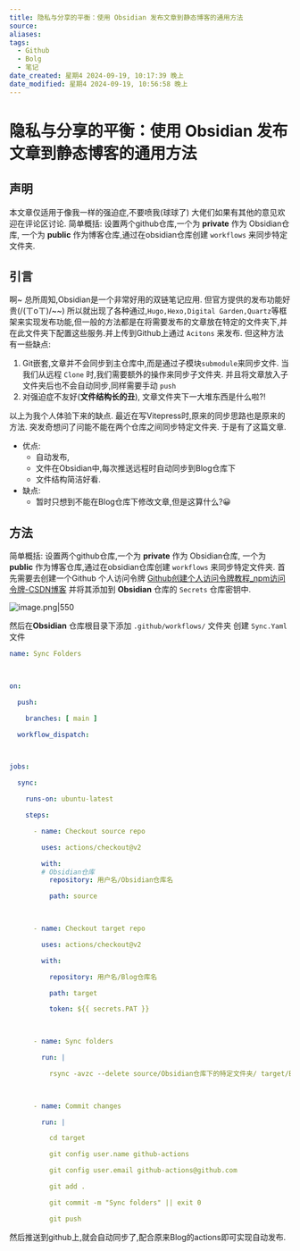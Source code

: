 ```yaml
---
title: 隐私与分享的平衡：使用 Obsidian 发布文章到静态博客的通用方法
source: 
aliases: 
tags:
  - Github
  - Bolg
  - 笔记
date_created: 星期4 2024-09-19, 10:17:39 晚上
date_modified: 星期4 2024-09-19, 10:56:58 晚上
---
```


# 隐私与分享的平衡：使用 Obsidian 发布文章到静态博客的通用方法
## 声明
本文章仅适用于像我一样的强迫症,不要喷我(球球了)
大佬们如果有其他的意见欢迎在评论区讨论.
简单概括: 设置两个github仓库,一个为 **private** 作为 Obsidian仓库, 一个为 **public** 作为博客仓库,通过在obsidian仓库创建 `workflows` 来同步特定文件夹.
## 引言

啊~ 总所周知,Obsidian是一个非常好用的双链笔记应用. 但官方提供的发布功能好贵(/(ㄒoㄒ)/~\~)
所以就出现了各种通过,`Hugo,Hexo,Digital Garden,Quartz`等框架来实现发布功能,但一般的方法都是在将需要发布的文章放在特定的文件夹下,并在此文件夹下配置这些服务.并上传到Github上通过 `Acitons` 来发布.
但这种方法有一些缺点:
1. Git嵌套,文章并不会同步到主仓库中,而是通过子模块`submodule`来同步文件. 当我们从远程 `Clone` 时,我们需要额外的操作来同步子文件夹.
   并且将文章放入子文件夹后也不会自动同步,同样需要手动 `push` 
2. 对强迫症不友好(**文件结构长的丑**), 文章文件夹下一大堆东西是什么啦?!

以上为我个人体验下来的缺点.
最近在写Vitepress时,原来的同步思路也是原来的方法. 突发奇想问了问能不能在两个仓库之间同步特定文件夹. 于是有了这篇文章.
- 优点:
	- 自动发布,
	- 文件在Obsidian中,每次推送远程时自动同步到Blog仓库下 
	- 文件结构简洁好看.
- 缺点:
	- 暂时只想到不能在Blog仓库下修改文章,但是这算什么?😀

## 方法
简单概括: 设置两个github仓库,一个为 **private** 作为 Obsidian仓库, 一个为 **public** 作为博客仓库,通过在obsidian仓库创建 `workflows` 来同步特定文件夹.
首先需要去创建一个Github 个人访问令牌 [Github创建个人访问令牌教程\_npm访问令牌-CSDN博客](https://blog.csdn.net/qq_46941656/article/details/119737804) 并将其添加到 **Obsidian** 仓库的 `Secrets` 仓库密钥中.

![image.png|550](https://s2.loli.net/2024/09/19/28HmVtirjqMw3Nh.png)

然后在**Obsidian** 仓库根目录下添加 `.github/workflows/` 文件夹
创建 `Sync.Yaml` 文件 
```yaml
name: Sync Folders

  

on:

  push:

    branches: [ main ]

  workflow_dispatch:

  

jobs:

  sync:

    runs-on: ubuntu-latest

    steps:

      - name: Checkout source repo

        uses: actions/checkout@v2

        with:
		# Obsidian仓库 
          repository: 用户名/Obsidian仓库名

          path: source

  

      - name: Checkout target repo

        uses: actions/checkout@v2

        with:

          repository: 用户名/Blog仓库名

          path: target

          token: ${{ secrets.PAT }}

  

      - name: Sync folders

        run: |

          rsync -avzc --delete source/Obsidian仓库下的特定文件夹/ target/Blog仓库下的特定文件夹/

  

      - name: Commit changes

        run: |

          cd target

          git config user.name github-actions

          git config user.email github-actions@github.com

          git add .

          git commit -m "Sync folders" || exit 0

          git push
```

然后推送到github上,就会自动同步了,配合原来Blog的actions即可实现自动发布.